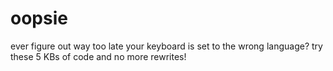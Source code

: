 # oopsie
ever figure out way too late your keyboard is set to the wrong language? try these 5 KBs of code and no more rewrites!
